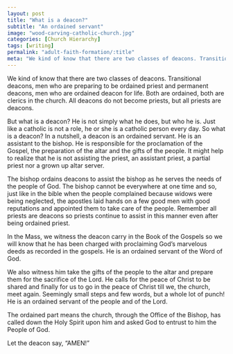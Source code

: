 ```yaml
---
layout: post
title: "What is a deacon?"
subtitle: "An ordained servant"
image: "wood-carving-catholic-church.jpg"
categories: [Church Hierarchy]
tags: [writing]
permalink: "adult-faith-formation/:title"
meta: "We kind of know that there are two classes of deacons. Transitional deacons, men who are preparing to be ordained priest and permanent deacons, men who are ordained deacon for life. Both are ordained, both are clerics in the church. All deacons do not become priests, but all priests are deacons."
---
```

We kind of know that there are two classes of deacons. Transitional deacons, men who are preparing to be ordained priest and permanent deacons, men who are ordained deacon for life. Both are ordained, both are clerics in the church. All deacons do not become priests, but all priests are deacons.
<!--more-->

But what is a deacon? He is not simply what he does, but who he is. Just like a catholic is not a role, he or she is a catholic person every day. So what is a deacon? In a nutshell, a deacon is an ordained servant. He is an assistant to the bishop. He is responsible for the proclamation of the Gospel, the preparation of the altar and the gifts of the people. It might help to realize that he is not assisting the priest, an assistant priest, a partial priest nor a grown up altar server.

The bishop ordains deacons to assist the bishop as he serves the needs of the people of God. The bishop cannot be everywhere at one time and so, just like in the bible when the people complained because widows were being neglected, the apostles laid hands on a few good men with good reputations and appointed them to take care of the people. Remember all priests are deacons so priests continue to assist in this manner even after being ordained priest.

In the Mass, we witness the deacon carry in the Book of the Gospels so we will know that he has been charged with proclaiming God’s marvelous deeds as recorded in the gospels. He is an ordained servant of the Word of God.

We also witness him take the gifts of the people to the altar and prepare them for the sacrifice of the Lord. He calls for the peace of Christ to be shared and finally for us to go in the peace of Christ till we, the church, meet again. Seemingly small steps and few words, but a whole lot of punch! He is an ordained servant of the people and of the Lord.

The ordained part means the church, through the Office of the Bishop, has called down the Holy Spirit upon him and asked God to entrust to him the People of God.

Let the deacon say, “AMEN!”